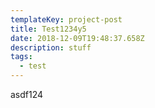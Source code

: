 ```yaml
---
templateKey: project-post
title: Test1234y5
date: 2018-12-09T19:48:37.658Z
description: stuff
tags:
  - test
---
```

asdf124
